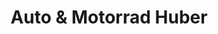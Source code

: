 ---
title: "Auto & Motorrad Huber"
url: /pfaffenhofen-a-d-ilm/auto-und-motorrad-huber/
shop: Autohaus
---